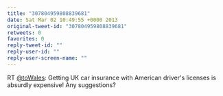 ```yaml
---
title: "307804959808839681"
date: Sat Mar 02 10:49:55 +0000 2013
original-tweet-id: "307804959808839681"
retweets: 0
favorites: 0
reply-tweet-id: ""
reply-user-id: ""
reply-user-screen-name: ""
---
```

RT <a href="https://twitter.com/toWales">@toWales</a>: Getting UK car insurance with American driver's licenses is absurdly expensive! Any suggestions?
